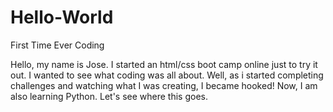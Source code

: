 # Hello-World
First Time Ever Coding

Hello, my name is Jose. I started an html/css boot camp online just to try it out. I wanted to see what coding was all about. Well, as i started completing challenges and watching what I was creating, I became hooked! Now, I am also learning Python. Let's see where this goes. 
